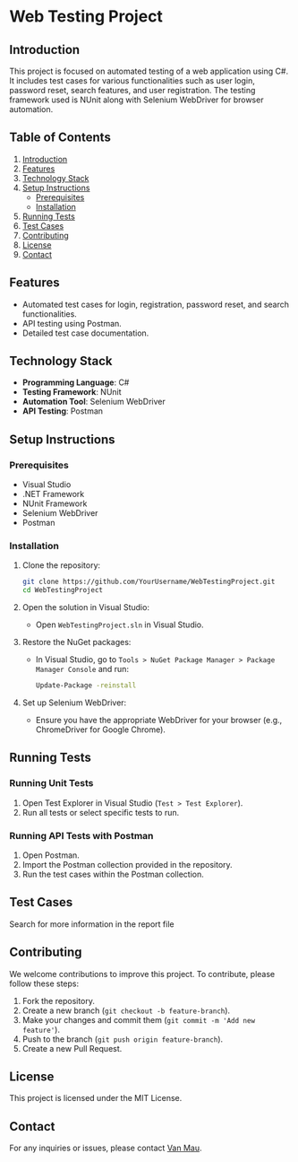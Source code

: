 # Web Testing Project

## Introduction
This project is focused on automated testing of a web application using C#. It includes test cases for various functionalities such as user login, password reset, search features, and user registration. The testing framework used is NUnit along with Selenium WebDriver for browser automation.

## Table of Contents
1. [Introduction](#introduction)
2. [Features](#features)
3. [Technology Stack](#technology-stack)
4. [Setup Instructions](#setup-instructions)
    - [Prerequisites](#prerequisites)
    - [Installation](#installation)
5. [Running Tests](#running-tests)
6. [Test Cases](#test-cases)
7. [Contributing](#contributing)
8. [License](#license)
9. [Contact](#contact)

## Features
- Automated test cases for login, registration, password reset, and search functionalities.
- API testing using Postman.
- Detailed test case documentation.

## Technology Stack
- **Programming Language**: C#
- **Testing Framework**: NUnit
- **Automation Tool**: Selenium WebDriver
- **API Testing**: Postman

## Setup Instructions

### Prerequisites
- Visual Studio
- .NET Framework
- NUnit Framework
- Selenium WebDriver
- Postman

### Installation
1. Clone the repository:
    ```bash
    git clone https://github.com/YourUsername/WebTestingProject.git
    cd WebTestingProject
    ```

2. Open the solution in Visual Studio:
    - Open `WebTestingProject.sln` in Visual Studio.

3. Restore the NuGet packages:
    - In Visual Studio, go to `Tools > NuGet Package Manager > Package Manager Console` and run:
      ```bash
      Update-Package -reinstall
      ```

4. Set up Selenium WebDriver:
    - Ensure you have the appropriate WebDriver for your browser (e.g., ChromeDriver for Google Chrome).

## Running Tests

### Running Unit Tests
1. Open Test Explorer in Visual Studio (`Test > Test Explorer`).
2. Run all tests or select specific tests to run.

### Running API Tests with Postman
1. Open Postman.
2. Import the Postman collection provided in the repository.
3. Run the test cases within the Postman collection.

## Test Cases
Search for more information in the report file 
## Contributing
We welcome contributions to improve this project. To contribute, please follow these steps:
1. Fork the repository.
2. Create a new branch (`git checkout -b feature-branch`).
3. Make your changes and commit them (`git commit -m 'Add new feature'`).
4. Push to the branch (`git push origin feature-branch`).
5. Create a new Pull Request.

## License
This project is licensed under the MIT License.

## Contact
For any inquiries or issues, please contact [Van Mau](mailto:trackmix115@gmail.com).

